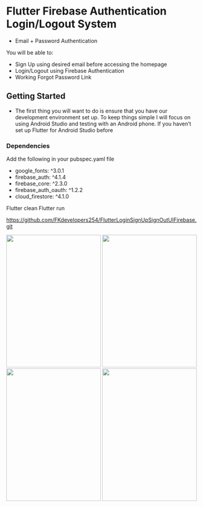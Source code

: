 # Flutter Firebase Authentication Login/Logout System
- Email + Password Authentication

You will be able to:
- Sign Up using desired email before accessing the homepage
- Login/Logout using Firebase Authentication
- Working Forgot Password Link

## Getting Started
- The first thing you will want to do is ensure that you have our development environment set up. To keep things simple I will focus on using Android Studio and testing with an Android phone. If you haven’t set up Flutter for Android Studio before




### Dependencies
Add the following in your  pubspec.yaml file
 - google_fonts: ^3.0.1
 - firebase_auth: ^4.1.4
 - firebase_core: ^2.3.0
 - firebase_auth_oauth: ^1.2.2
 - cloud_firestore: ^4.1.0
  
  
Flutter clean
Flutter run

https://github.com/FKdevelopers254/FlutterLoginSignUpSignOutUIFirebase.git

<img src="https://user-images.githubusercontent.com/65674370/206843057-d8522685-a5c5-44a3-9e3f-3191eacc85f7.jpg" width="250" height="350">
<img src="https://user-images.githubusercontent.com/65674370/206843058-12e87f3b-e3a6-428f-9db0-0a730986fc4e.jpg" width="250" height="350">
<img src="https://user-images.githubusercontent.com/65674370/206843055-f16c5d51-e8a4-4cd2-adb7-839dc8aedc08.jpg" width="250" height="350">
<img src="https://user-images.githubusercontent.com/65674370/206843059-05415658-69da-4495-b575-5484a8581af6.jpg" width="250" height="350">


